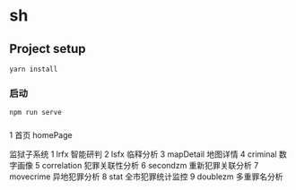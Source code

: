 # sh

## Project setup
```
yarn install
```

### 启动
```
npm run serve
```

###

1 首页  homePage

监狱子系统
1 lrfx  智能研判
2 lsfx  临释分析
3 mapDetail 地图详情
4 criminal 数字画像
5 correlation 犯罪关联性分析
6 secondzm 重新犯罪关联分析
7 movecrime 异地犯罪分析
8 stat 全市犯罪统计监控
9 doublezm 多重罪名分析

